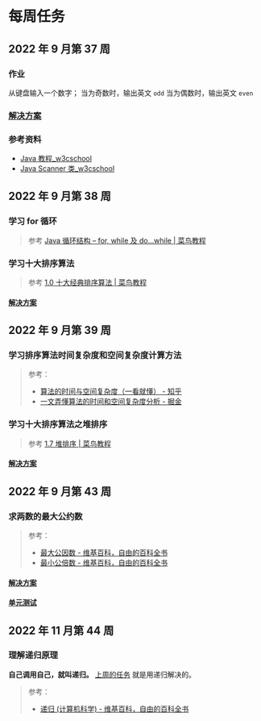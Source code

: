 # 每周任务

## 2022 年 9 月第 37 周

### 作业

从键盘输入一个数字；
当为奇数时，输出英文 `odd`
当为偶数时，输出英文 `even`

### [解决方案](https://github.com/Yue-plus/JVTC.Yue.Zone/blob/main/Solution/src/main/java/zone/yue/jvtc/solution/WeeklyWork/Y22W37.java)

### 参考资料

- [Java 教程_w3cschool](https://www.w3cschool.cn/java/)
- [Java Scanner 类_w3cschool](https://www.w3cschool.cn/java/java-scanner-class.html)

## 2022 年 9 月第 38 周

### 学习 for 循环

> 参考 [Java 循环结构 – for, while 及 do…while | 菜鸟教程](https://www.runoob.com/java/java-loop.html)

### 学习十大排序算法

> 参考 [1.0 十大经典排序算法 | 菜鸟教程](https://www.runoob.com/w3cnote/ten-sorting-algorithm.html)

#### [解决方案](https://github.com/Yue-plus/JVTC.Yue.Zone/blob/main/Solution/src/main/java/zone/yue/jvtc/solution/WeeklyWork/Y22W38.java)

## 2022 年 9 月第 39 周

### 学习排序算法时间复杂度和空间复杂度计算方法

> 参考：
> - [算法的时间与空间复杂度（一看就懂） - 知乎](https://zhuanlan.zhihu.com/p/50479555)
> - [一文弄懂算法的时间和空间复杂度分析 - 掘金](https://juejin.cn/post/6844904167824162823)

### 学习十大排序算法之堆排序

> 参考 [1.7 堆排序 | 菜鸟教程](https://www.runoob.com/w3cnote/heap-sort.html)

#### [解决方案](https://github.com/Yue-plus/JVTC.Yue.Zone/blob/main/Solution/src/main/java/zone/yue/jvtc/solution/WeeklyWork/Y22W39.java)

## 2022 年 9 月第 43 周

### 求两数的最大公约数

> 参考：
> - [最大公因数 - 维基百科，自由的百科全书](https://zh.wikipedia.org/wiki/%E6%9C%80%E5%A4%A7%E5%85%AC%E5%9B%A0%E6%95%B8)
> - [最小公倍数 - 维基百科，自由的百科全书](https://zh.wikipedia.org/wiki/%E6%9C%80%E5%B0%8F%E5%85%AC%E5%80%8D%E6%95%B8)

#### [解决方案](https://github.com/Yue-plus/JVTC.Yue.Zone/blob/main/Solution/src/main/java/zone/yue/jvtc/solution/WeeklyWork/Y22W43.java)
#### [单元测试](https://github.com/Yue-plus/JVTC.Yue.Zone/blob/main/Solution/src/test/java/zone/yue/jvtc/solution/WeeklyWork/Y22W43Test.java)

## 2022 年 11 月第 44 周

### 理解递归原理

**自己调用自己，就叫递归。**
[上周的任务](#2022-年-9-月第-43-周) 就是用递归解决的。

> 参考：
> - [递归 (计算机科学) - 维基百科，自由的百科全书](https://zh.m.wikipedia.org/zh-hans/%E9%80%92%E5%BD%92_(%E8%AE%A1%E7%AE%97%E6%9C%BA%E7%A7%91%E5%AD%A6))
